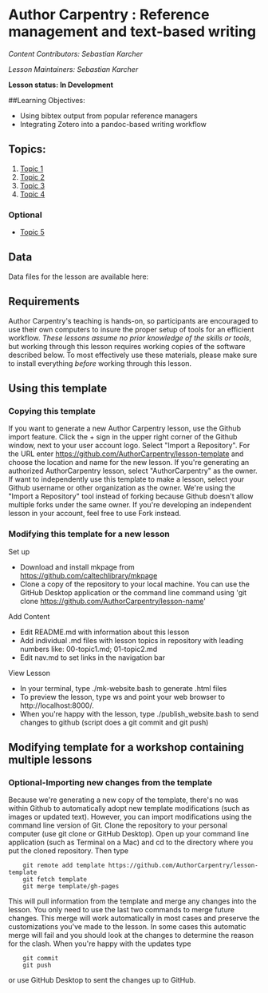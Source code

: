 Author Carpentry : Reference management and text-based writing 
=======

*Content Contributors: Sebastian Karcher*

*Lesson Maintainers: Sebastian Karcher*

**Lesson status: In Development**

##Learning Objectives:
- Using bibtex output from popular reference managers
- Integrating Zotero into a pandoc-based writing workflow 

## Topics:

1. [Topic 1](00-getting-started.html)
2. [Topic 2](01-working-with-openrefine.html)
3. [Topic 3](02-scripts.html)
4. [Topic 4](03-save-export.html)

### Optional
- [Topic 5](04-services.html)

## Data

Data files for the lesson are available here: 

## Requirements

Author Carpentry's teaching is hands-on, so participants are encouraged to use
their own computers to insure the proper setup of tools for an efficient
workflow.
*These lessons assume no prior knowledge of the skills or tools*, but working
through this lesson requires working copies of the software described below.
To most effectively use these materials, please make sure to install everything
*before* working through this lesson.                    

## Using this template

### Copying this template

If you want to generate a new Author Carpentry lesson, use the Github import
feature.  Click the + sign in the upper right corner of the Github window, next
to your user account logo.  Select "Import a Repository".  For the URL enter
https://github.com/AuthorCarpentry/lesson-template and choose the location and
name for the new lesson.  If you're generating an authorized AuthorCarpentry
lesson, select "AuthorCarpentry" as the owner.  If want to independently use
this template to make a lesson, select your Github username or other
organization as the owner.  We're using the "Import a Repository" tool instead
of forking because Github doesn't allow multiple forks under the same owner.
If you're developing an independent lesson in your account, feel free to use
Fork instead.

### Modifying this template for a new lesson

Set up

* Download and install mkpage from https://github.com/caltechlibrary/mkpage
* Clone a copy of the repository to your local machine.  You can use the GitHub
Desktop application or the command line command using 
'git clone https://github.com/AuthorCarpentry/lesson-name'

Add Content

* Edit README.md with information about this lesson
* Add individual .md files with lesson topics in repository with leading numbers like: 00-topic1.md;
01-topic2.md
* Edit nav.md to set links in the navigation bar

View Lesson

* In your terminal, type ./mk-website.bash to generate .html files
* To preview the lesson, type ws and point your web browser to
http://localhost:8000/.  
* When you're happy with the lesson, type ./publish_website.bash to send changes to
github (script does a git commit and git push)


## Modifying template for a workshop containing multiple lessons

### Optional-Importing new changes from the template

Because we're generating a new copy of the template, there's no was within
Github to automatically adopt new template modifications (such as images or
updated text).  However, you can import modifications using the command line
version of Git.  Clone the repository to your personal computer (use git clone
or GitHub Desktop).  Open up your command line application (such as Terminal on
a Mac) and cd to the directory where you put the cloned repository.  Then type

```shell
    git remote add template https://github.com/AuthorCarpentry/lesson-template
    git fetch template
    git merge template/gh-pages
```

This will pull information from the template and merge any changes into the
lesson.  You only need to use the last two commands to merge future changes.
This merge will work automatically in most cases and preserve the
customizations you've made to the lesson.  In some cases this automatic merge
will fail and you should look at the changes to determine the reason for the
clash.  When you're happy with the updates type

```shell
    git commit
    git push
```

or use GitHub Desktop to sent the changes up to GitHub.

